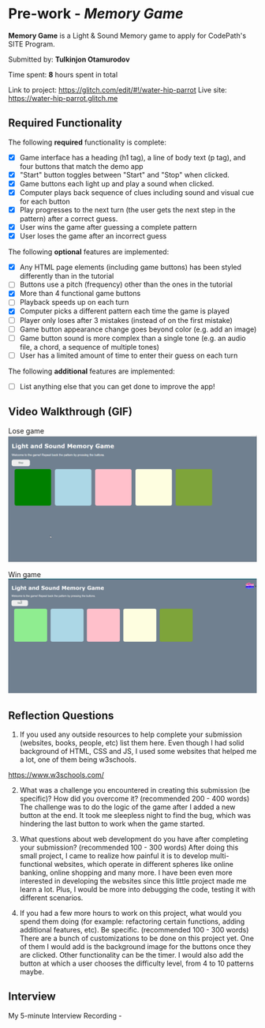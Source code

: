 # Pre-work - _Memory Game_

**Memory Game** is a Light & Sound Memory game to apply for CodePath's SITE Program.

Submitted by: **Tulkinjon Otamurodov**

Time spent: **8** hours spent in total

Link to project: https://glitch.com/edit/#!/water-hip-parrot
Live site: https://water-hip-parrot.glitch.me

## Required Functionality

The following **required** functionality is complete:

- [x] Game interface has a heading (h1 tag), a line of body text (p tag), and four buttons that match the demo app
- [x] "Start" button toggles between "Start" and "Stop" when clicked.
- [x] Game buttons each light up and play a sound when clicked.
- [x] Computer plays back sequence of clues including sound and visual cue for each button
- [x] Play progresses to the next turn (the user gets the next step in the pattern) after a correct guess.
- [x] User wins the game after guessing a complete pattern
- [x] User loses the game after an incorrect guess

The following **optional** features are implemented:

- [x] Any HTML page elements (including game buttons) has been styled differently than in the tutorial
- [ ] Buttons use a pitch (frequency) other than the ones in the tutorial
- [x] More than 4 functional game buttons
- [ ] Playback speeds up on each turn
- [x] Computer picks a different pattern each time the game is played
- [ ] Player only loses after 3 mistakes (instead of on the first mistake)
- [ ] Game button appearance change goes beyond color (e.g. add an image)
- [ ] Game button sound is more complex than a single tone (e.g. an audio file, a chord, a sequence of multiple tones)
- [ ] User has a limited amount of time to enter their guess on each turn

The following **additional** features are implemented:

- [ ] List anything else that you can get done to improve the app!

## Video Walkthrough (GIF)

Lose game
![](lose-game.gif)

Win game
![](win-game.gif)

## Reflection Questions

1. If you used any outside resources to help complete your submission (websites, books, people, etc) list them here.
   Even though I had solid background of HTML, CSS and JS, I used some websites that helped me a lot, one of them being w3schools.

https://www.w3schools.com/

2. What was a challenge you encountered in creating this submission (be specific)? How did you overcome it? (recommended 200 - 400 words)
   The challenge was to do the logic of the game after I added a new button at the end. It took me sleepless night to find the bug, which was hindering the last button to work when the game started.

3. What questions about web development do you have after completing your submission? (recommended 100 - 300 words)
   After doing this small project, I came to realize how painful it is to develop multi-functional websites, which operate in different spheres like online banking, online shopping and many more. I have been even more interested in developing the websites since this little project made me learn a lot. Plus, I would be more into debugging the code, testing it with different scenarios.

4. If you had a few more hours to work on this project, what would you spend them doing (for example: refactoring certain functions, adding additional features, etc). Be specific. (recommended 100 - 300 words)
   There are a bunch of customizations to be done on this project yet. One of them I would add is the background image for the buttons once they are clicked. Other functionality can be the timer. I would also add the button at which a user chooses the difficulty level, from 4 to 10 patterns maybe.

## Interview

My 5-minute Interview Recording -
